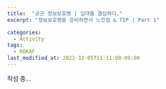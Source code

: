 ```yaml
---
title:  "공군 정보보호병 | 입대를 결심하다."
excerpt: "정보보호병을 준비하면서 느낀점 & TIP | Part 1"

categories:
  - Activity
tags:
  - ROKAF
last_modified_at: 2021-12-05T11:11:00-09:00
---
```


작성 중... 

